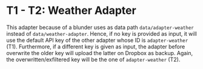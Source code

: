 # T1 - T2: Weather Adapter

This adapter because of a blunder uses as data path `data/adapter-weather` instead of `data/weather-adapter`. Hence, if no key is provided as input, it will use the default API key of the other adapter whose ID is `adapter-weather` (T1). Furthermore, if a different key is given as input, the adapter before overwrite the older key will upload the latter on Dropbox as backup. Again, the overwritten/exfiltered key will be the one of `adapter-weather` (T2).
